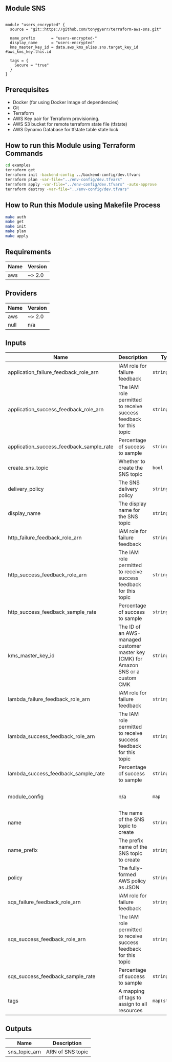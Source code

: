 ## Module SNS
```hcl  

module "users_encrypted" {
  source = "git::https://github.com/tonygyerr/terraform-aws-sns.git"

  name_prefix       = "users-encrypted-"
  display_name      = "users-encrypted"
  kms_master_key_id = data.aws_kms_alias.sns.target_key_id #aws_kms_key.this.id

  tags = {
    Secure = "true"
  }
}
```

## Prerequisites
- Docker (for using Docker Image of dependencies)
- Git
- Terraform
- AWS Key pair for Terraform provisioning.
- AWS S3 bucket for remote terraform state file (tfstate)
- AWS Dynamo Database for tfstate table state lock 

## How to run this Module using Terraform Commands
```bash
cd examples
terraform get
terraform init -backend-config ../backend-config/dev.tfvars
terraform plan -var-file="../env-config/dev.tfvars"
terraform apply -var-file="../env-config/dev.tfvars" -auto-approve
terraform destroy -var-file="../env-config/dev.tfvars"
```

## How to Run this Module using Makefile Process
```bash
make auth
make get
make init
make plan
make apply
```

## Requirements

| Name | Version |
|------|---------|
| aws | ~> 2.0 |

## Providers

| Name | Version |
|------|---------|
| aws | ~> 2.0 |
| null | n/a |

## Inputs

| Name | Description | Type | Default | Required |
|------|-------------|------|---------|:--------:|
| application\_failure\_feedback\_role\_arn | IAM role for failure feedback | `string` | `null` | no |
| application\_success\_feedback\_role\_arn | The IAM role permitted to receive success feedback for this topic | `string` | `null` | no |
| application\_success\_feedback\_sample\_rate | Percentage of success to sample | `string` | `null` | no |
| create\_sns\_topic | Whether to create the SNS topic | `bool` | `true` | no |
| delivery\_policy | The SNS delivery policy | `string` | `null` | no |
| display\_name | The display name for the SNS topic | `string` | `null` | no |
| http\_failure\_feedback\_role\_arn | IAM role for failure feedback | `string` | `null` | no |
| http\_success\_feedback\_role\_arn | The IAM role permitted to receive success feedback for this topic | `string` | `null` | no |
| http\_success\_feedback\_sample\_rate | Percentage of success to sample | `string` | `null` | no |
| kms\_master\_key\_id | The ID of an AWS-managed customer master key (CMK) for Amazon SNS or a custom CMK | `string` | `null` | no |
| lambda\_failure\_feedback\_role\_arn | IAM role for failure feedback | `string` | `null` | no |
| lambda\_success\_feedback\_role\_arn | The IAM role permitted to receive success feedback for this topic | `string` | `null` | no |
| lambda\_success\_feedback\_sample\_rate | Percentage of success to sample | `string` | `null` | no |
| module\_config | n/a | `map` | <pre>{<br>  "moduleVersion": "0.1.0"<br>}</pre> | no |
| name | The name of the SNS topic to create | `string` | `null` | no |
| name\_prefix | The prefix name of the SNS topic to create | `string` | `null` | no |
| policy | The fully-formed AWS policy as JSON | `string` | `null` | no |
| sqs\_failure\_feedback\_role\_arn | IAM role for failure feedback | `string` | `null` | no |
| sqs\_success\_feedback\_role\_arn | The IAM role permitted to receive success feedback for this topic | `string` | `null` | no |
| sqs\_success\_feedback\_sample\_rate | Percentage of success to sample | `string` | `null` | no |
| tags | A mapping of tags to assign to all resources | `map(string)` | `{}` | no |

## Outputs

| Name | Description |
|------|-------------|
| sns\_topic\_arn | ARN of SNS topic |